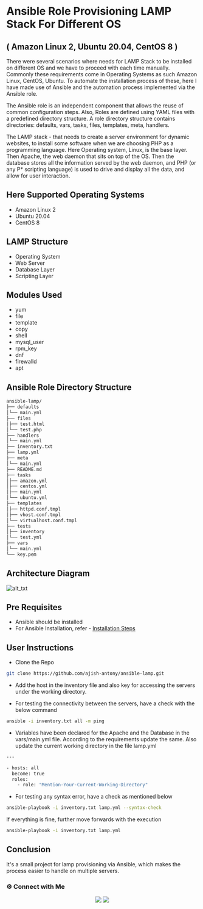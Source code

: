 
# Ansible Role Provisioning LAMP Stack For Different OS
## ( Amazon Linux 2, Ubuntu 20.04, CentOS 8 )

There were several scenarios where needs for LAMP Stack to be installed on different OS and we have to proceed with each time manually. Commonly these requirements come in Operating Systems as such Amazon Linux, CentOS, Ubuntu. To automate the installation process of these, here I have made use of Ansible and the automation process implemented via the Ansible role.

The Ansible role is an independent component that allows the reuse of common configuration steps. Also, Roles are defined using YAML files with a predefined directory structure. A role directory structure contains directories: defaults, vars, tasks, files, templates, meta, handlers.

The LAMP stack - that needs to create a server environment for dynamic websites, to install some software when we are choosing PHP as a programming language. Here Operating system, Linux, is the base layer. Then Apache, the web daemon that sits on top of the OS. Then the database stores all the information served by the web daemon, and PHP (or any P* scripting language) is used to drive and display all the data, and allow for user interaction.


## Here Supported Operating Systems

- Amazon Linux 2
- Ubuntu 20.04
- CentOS 8

## LAMP Structure

- Operating System
- Web Server
- Database Layer
- Scripting Layer

## Modules Used

- yum
- file
- template
- copy
- shell
- mysql_user
- rpm_key
- dnf
- firewalld
- apt

## Ansible Role Directory Structure

```sh
ansible-lamp/
├── defaults
│└── main.yml
├── files
│├── test.html
│└── test.php
├── handlers
│└── main.yml
├── inventory.txt
├── lamp.yml
├── meta
│└── main.yml
├── README.md
├── tasks
│├── amazon.yml
│├── centos.yml
│├── main.yml
│└── ubuntu.yml
├── templates
│├── httpd.conf.tmpl
│├── vhost.conf.tmpl
│└── virtualhost.conf.tmpl
├── tests
│├── inventory
│└── test.yml
├── vars
│└── main.yml
└── key.pem
```
## Architecture Diagram

![
alt_txt
](https://i.ibb.co/kyRkkB6/lamp-3.jpg)

## Pre Requisites

- Ansible should be installed
- For Ansible Installation, refer - [Installation Steps](https://docs.ansible.com/ansible/latest/installation_guide/intro_installation.html) 
 
## User Instructions

- Clone the Repo

```sh
git clone https://github.com/ajish-antony/ansible-lamp.git
```
- Add the host in the inventory file and also key for accessing the servers under the working directory. 

- For testing the connectivity between the servers, have a check with the below command

```sh
ansible -i inventory.txt all -m ping 
```

- Variables have been declared for the Apache and the Database in the vars/main.yml file. According to the requirements update the same. Also update the current working directory in the file lamp.yml

```sh
---

- hosts: all
  become: true
  roles:
    - role: "Mention-Your-Current-Working-Directory"
```

- For testing any syntax error, have a check as mentioned below

```sh
ansible-playbook -i inventory.txt lamp.yml --syntax-check
```

If everything is fine, further move forwards with the execution

```sh
ansible-playbook -i inventory.txt lamp.yml
```

## Conclusion

It's a small project for lamp provisioning via Ansible, which makes the process easier to handle on multiple servers.


### ⚙️ Connect with Me

<p align="center">
<a href="mailto:ajishantony95@gmail.com"><img src="https://img.shields.io/badge/Gmail-D14836?style=for-the-badge&logo=gmail&logoColor=white"/></a>
<a href="https://www.linkedin.com/in/ajish-antony/"><img src="https://img.shields.io/badge/LinkedIn-0077B5?style=for-the-badge&logo=linkedin&logoColor=white"/></a>

